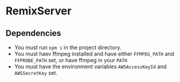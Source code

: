 # RemixServer

## Dependencies

- You must run `npm i` in the project directory.
- You must haev ffmpeg installed and have either `FFMPEG_PATH` and `FFPROBE_PATH` set, or have ffmpeg in your `PATH`
- You must have the environment variables `AWSAccessKeyId` and `AWSSecretKey` set.
